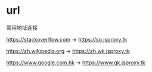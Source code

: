 # url
常用地址连接

https://stackoverflow.com -> https://so.jsproxy.tk

https://zh.wikipedia.org -> https://zh.wk.jsproxy.tk

https://www.google.com.hk -> https://www.gk.jsproxy.tk
